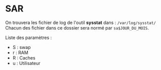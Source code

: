 # SAR

On trouvera les fichier de log de l'outil **sysstat** dans : ``/var/log/sysstat/``
Chacun des fichier dans ce dossier sera normé par ``sa$JOUR_DU_MOIS``.

Liste des paramètres :

* S : swap
* r : RAM
* R : Caches
* u : Utilisateur
